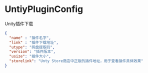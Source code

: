 # UntiyPluginConfig
Unity插件下载</br>
```json
{
  "name" : "插件名字",
  "link" : "插件下载地址",
  "utype": "网盘提取码",
  "version": "插件版本",
  "usize": "插件大小",
  "storelink": "Unty Store商店中正版的插件地址，用于查看插件具体效果"
}
```
<br>
